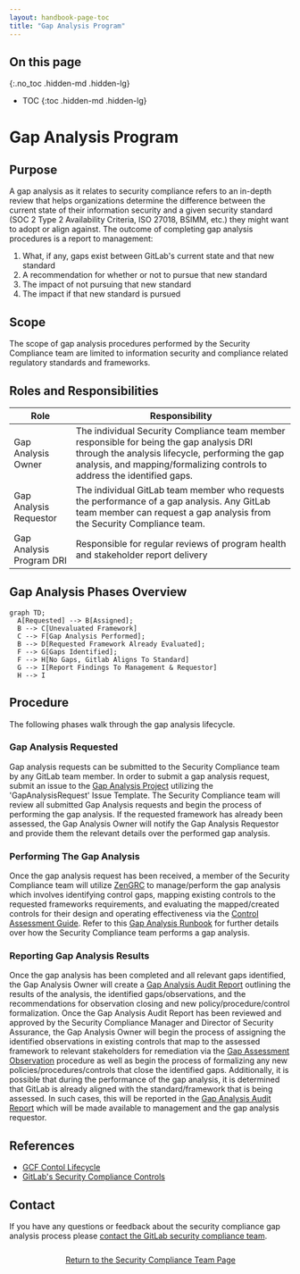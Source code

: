 ```yaml
---
layout: handbook-page-toc
title: "Gap Analysis Program"
---
```


## On this page
{:.no_toc .hidden-md .hidden-lg}

- TOC
{:toc .hidden-md .hidden-lg}

# Gap Analysis Program

## Purpose

A gap analysis as it relates to security compliance refers to an in-depth review that helps organizations determine the difference between the current state of their information security and a given security standard (SOC 2 Type 2 Availability Criteria, ISO 27018, BSIMM, etc.) they might want to adopt or align against. The outcome of completing gap analysis procedures is a report to management:
1. What, if any, gaps exist between GitLab's current state and that new standard
1. A recommendation for whether or not to pursue that new standard
1. The impact of not pursuing that new standard
1. The impact if that new standard is pursued 

## Scope

The scope of gap analysis procedures performed by the Security Compliance team are limited to information security and compliance related regulatory standards and frameworks. 

## Roles and Responsibilities

| Role | Responsibility|
| ---- | ------ |
| Gap Analysis Owner | The individual Security Compliance team member responsible for being the gap analysis DRI through the analysis lifecycle, performing the gap analysis, and mapping/formalizing controls to address the identified gaps. |
| Gap Analysis Requestor | The individual GitLab team member who requests the performance of a gap analysis. Any GitLab team member can request a gap analysis from the Security Compliance team.
| Gap Analysis Program DRI | Responsible for regular reviews of program health and stakeholder report delivery |

## Gap Analysis Phases Overview

```mermaid
graph TD;
  A[Requested] --> B[Assigned];
  B --> C[Unevaluated Framework]
  C --> F[Gap Analysis Performed];
  B --> D[Requested Framework Already Evaluated];
  F --> G[Gaps Identified];
  F --> H[No Gaps, Gitlab Aligns To Standard]
  G --> I[Report Findings To Management & Requestor]
  H --> I
```

## Procedure

The following phases walk through the gap analysis lifecycle.

### Gap Analysis Requested

Gap analysis requests can be submitted to the Security Compliance team by any GitLab team member. In order to submit a gap analysis request, submit an issue to the [Gap Analysis Project](https://gitlab.com/gitlab-com/gl-security/security-assurance/sec-compliance/gap-analysis/-/issues/new?issuable_template=GapAnalysisRequest) utilizing the 'GapAnalysisRequest' Issue Template. The Security Compliance team will review all submitted Gap Analysis requests and begin the process of performing the gap analysis. If the requested framework has already been assessed, the Gap Analysis Owner will notify the Gap Analysis Requestor and provide them the relevant details over the performed gap analysis. 

### Performing The Gap Analysis

Once the gap analysis request has been received, a member of the Security Compliance team will utilize [ZenGRC](https://about.gitlab.com/handbook/security/security-assurance/zg-activities.html) to manage/perform the gap analysis which involves identifying control gaps, mapping existing controls to the requested frameworks requirements, and evaluating the mapped/created controls for their design and operating effectiveness via the [Control Assessment Guide](https://gitlab.com/gitlab-com/gl-security/security-assurance/security-compliance-commercial-and-dedicated/sec-compliance/compliance/-/blob/master/runbooks/Assessments/assessment_testing_manual.md). Refer to this [Gap Analysis Runbook](https://gitlab.com/gitlab-com/gl-security/security-assurance/security-compliance-commercial-and-dedicated/sec-compliance/gap-analysis/-/blob/main/runbooks/Gap_Assessment_Manual.md) for further details over how the Security Compliance team performs a gap analysis. 

### Reporting Gap Analysis Results

Once the gap analysis has been completed and all relevant gaps identified, the Gap Analysis Owner will create a [Gap Analysis Audit Report](https://docs.google.com/presentation/d/1XB8cVvE7weZZuXSaXuX-dlcsyd0bRnI10pG1m7WJEJY/edit#slide=id.p1) outlining the results of the analysis, the identified gaps/observations, and the recommendations for observation closing and new policy/procedure/control formalization. Once the Gap Analysis Audit Report has been reviewed and approved by the Security Compliance Manager and Director of Security Assurance, the Gap Analysis Owner will begin the process of assigning the identified observations in existing controls that map to the assessed framework to relevant stakeholders for remediation via the [Gap Assessment Observation](https://gitlab.com/gitlab-com/gl-security/security-assurance/sec-compliance/observation-management/-/blob/master/Gap%20Assessment%20Activities.md) procedure as well as begin the process of formalizing any new policies/procedures/controls that close the identified gaps. Additionally, it is possible that during the performance of the gap analysis, it is determined that GitLab is already aligned with the standard/framework that is being assessed. In such cases, this will be reported in the [Gap Analysis Audit Report](https://docs.google.com/presentation/d/1XB8cVvE7weZZuXSaXuX-dlcsyd0bRnI10pG1m7WJEJY/edit#slide=id.p1) which will be made available to management and the gap analysis requestor. 

## References

- [GCF Contol Lifecycle](/handbook/security/security-assurance/security-compliance/security-control-lifecycle.html#)
- [GitLab's Security Compliance Controls](/handbook/security/security-assurance/security-compliance/sec-controls.html)


## Contact

If you have any questions or feedback about the security compliance gap analysis process please [contact the GitLab security compliance team](/handbook/security/security-assurance/security-compliance/).

<div class="flex-row" markdown="0" style="height:40px">
    <a href="https://about.gitlab.com/handbook/security/security-assurance/security-compliance/#" class="btn btn-purple-inv" style="width:100%;height:100%;margin:1px;display:flex;justify-content:center;align-items:center;">Return to the Security Compliance Team Page</a>
</div>

